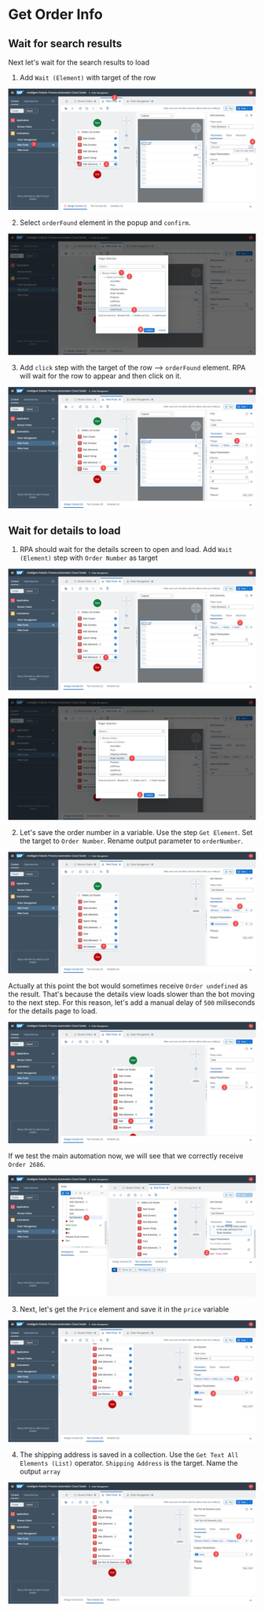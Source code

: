 # Get Order Info

## Wait for search results

Next let's wait for the search results to load

1. Add `Wait (Element)` with target of the row


![](../images/0817.png)

2. Select `orderFound` element in the popup and `confirm`.

![](../images/0818.png)

3. Add `click` step with the target of the row --> `orderFound` element. RPA will wait for the row to appear and then click on it.


![](../images/0819.png)

## Wait for details to load

1. RPA should wait for the details screen to open and load. Add `Wait (Element)` step with `Order Number` as target


![](../images/0820.png)

![](../images/0821.png)


2. Let's save the order number in a variable. Use the step `Get Element`. Set the target to `Order Number`. Rename output parameter to `orderNumber`. 


![](../images/0822.png)


Actually at this point the bot would sometimes receive `Order undefined` as the result. That's because the details view loads slower than the bot moving to the next step. For this reason, let's add a manual delay of `500` miliseconds for the details page to load.

![](../images/0823.png)

If we test the main automation now, we will see that we correctly receive `Order 2686`.

![](../images/0824.png)

3. Next, let's get the `Price` element and save it in the `price` variable

![](../images/0825.png)


4. The shipping address is saved in a collection. Use the `Get Text All Elements (List)` operator. `Shipping Address` is the target. Name the output `array`

![](../images/0826.png)

